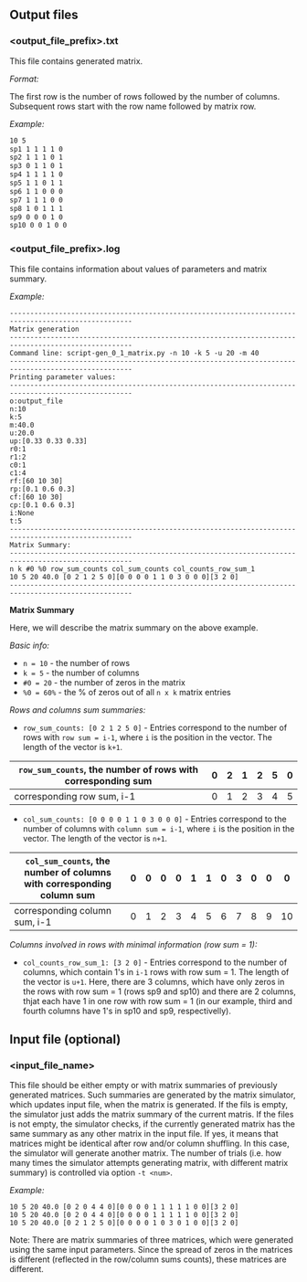 ## Output files

### <output_file_prefix>.txt
This file contains generated matrix.

*Format:*

The first row is the number of rows followed by the number of columns. Subsequent rows start with the row name followed by matrix row.

*Example:*

```bash
10 5
sp1 1 1 1 1 0
sp2 1 1 1 0 1
sp3 0 1 1 0 1
sp4 1 1 1 1 0
sp5 1 1 0 1 1
sp6 1 1 0 0 0
sp7 1 1 1 0 0
sp8 1 0 1 1 1
sp9 0 0 0 1 0
sp10 0 0 1 0 0
```

### <output_file_prefix>.log
This file contains information about values of parameters and matrix summary.

*Example:*

```
----------------------------------------------------------------------------------------------------
Matrix generation
----------------------------------------------------------------------------------------------------
Command line: script-gen_0_1_matrix.py -n 10 -k 5 -u 20 -m 40
----------------------------------------------------------------------------------------------------
Printing parameter values:
----------------------------------------------------------------------------------------------------
o:output_file
n:10
k:5
m:40.0
u:20.0
up:[0.33 0.33 0.33]
r0:1
r1:2
c0:1
c1:4
rf:[60 10 30]
rp:[0.1 0.6 0.3]
cf:[60 10 30]
cp:[0.1 0.6 0.3]
i:None
t:5
----------------------------------------------------------------------------------------------------
Matrix Summary:
----------------------------------------------------------------------------------------------------
n k #0 %0 row_sum_counts col_sum_counts col_counts_row_sum_1
10 5 20 40.0 [0 2 1 2 5 0][0 0 0 0 1 1 0 3 0 0 0][3 2 0]
----------------------------------------------------------------------------------------------------
```

**Matrix Summary**

Here, we will describe the matrix summary on the above example.

*Basic info:*
* `n = 10` - the number of rows  
* `k = 5`  - the number of columns
* `#0 = 20` - the number of zeros in the matrix
* `%0 = 60%` - the % of zeros out of all `n x k` matrix entries

*Rows and columns sum summaries:*
* `row_sum_counts: [0 2 1 2 5 0]` - Entries correspond to the number of rows with `row sum = i-1`, where `i` is the position in the vector. The length of the vector is `k+1`. 


`row_sum_counts`, the number of rows with corresponding sum | 0 | 2 | 1 | 2 | 5 | 0
--- | --- | --- | --- | --- | --- | ---
corresponding row sum, i-1 | 0 | 1 | 2 | 3 | 4 | 5


* `col_sum_counts: [0 0 0 0 1 1 0 3 0 0 0]` - Entries correspond to the number of columns with `column sum = i-1`, where `i` is the position in the vector. The length of the vector is `n+1`. 

`col_sum_counts`, the number of columns with corresponding column sum | 0 | 0 | 0 | 0 | 1 | 1 | 0 | 3 | 0 | 0 | 0
--- | --- | --- | --- | --- | --- | --- | --- | --- | --- | --- | ---
corresponding column sum, i-1 | 0 | 1 | 2 | 3 | 4 | 5 | 6 | 7 | 8 | 9 | 10


*Columns involved in rows with minimal information (row sum = 1):*
* `col_counts_row_sum_1: [3 2 0]` - Entries correspond to the number of columns, which contain 1's in `i-1` rows with row sum = 1. The length of the vector is `u+1`. Here, there are 3 columns, which have only zeros in the rows with row sum = 1 (rows sp9 and sp10) and there are 2 columns, thjat each have 1 in one row with row sum = 1 (in our example, third and fourth columns have 1's in sp10 and sp9, respectivelly). 



## Input file (optional)

### <input_file_name>

This file should be either empty or with matrix summaries of previously generated matrices. Such summaries are generated by the matrix simulator, which updates input file, when the matrix is generated. If the fils is empty, the simulator just adds the matrix summary of the current matris. If the files is not empty, the simulator checks, if the currently generated matrix has the same summary as any other matrix in the input file. If yes, it means that matrices might be identical after row and/or column shuffling. In this case, the simulator will generate another matrix. The number of trials (i.e. how many times the simulator attempts generating matrix, with different matrix summary) is controlled via option `-t <num>`.

*Example:*

```
10 5 20 40.0 [0 2 0 4 4 0][0 0 0 0 1 1 1 1 1 0 0][3 2 0]
10 5 20 40.0 [0 2 0 4 4 0][0 0 0 0 1 1 1 1 1 0 0][3 2 0]
10 5 20 40.0 [0 2 1 2 5 0][0 0 0 0 1 0 3 0 1 0 0][3 2 0]
```

Note: There are matrix summaries of three matrices, which were generated using the same input parameters. Since the spread of zeros in the matrices is different (reflected in the row/column sums counts), these matrices are different.


